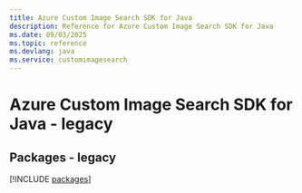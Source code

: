 ```yaml
---
title: Azure Custom Image Search SDK for Java
description: Reference for Azure Custom Image Search SDK for Java
ms.date: 09/03/2025
ms.topic: reference
ms.devlang: java
ms.service: customimagesearch
---
```

# Azure Custom Image Search SDK for Java - legacy
## Packages - legacy
[!INCLUDE [packages](custom-image-search-index.md)]